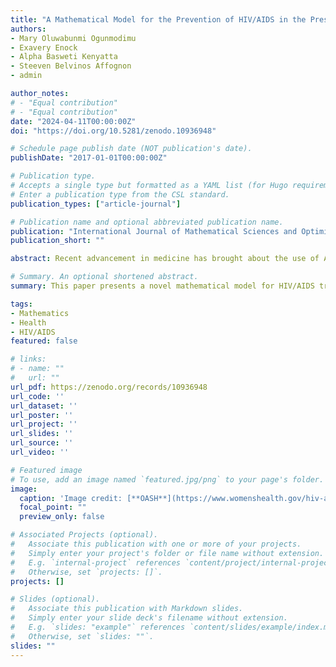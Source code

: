 ```yaml
---
title: "A Mathematical Model for the Prevention of HIV/AIDS in the Presence of Undetectable Equals Untransmittable Viral Load"
authors:
- Mary Oluwabunmi Ogunmodimu
- Exavery Enock
- Alpha Basweti Kenyatta 
- Steeven Belvinos Affognon
- admin

author_notes:
# - "Equal contribution"
# - "Equal contribution"
date: "2024-04-11T00:00:00Z"
doi: "https://doi.org/10.5281/zenodo.10936948"

# Schedule page publish date (NOT publication's date).
publishDate: "2017-01-01T00:00:00Z"

# Publication type.
# Accepts a single type but formatted as a YAML list (for Hugo requirements).
# Enter a publication type from the CSL standard.
publication_types: ["article-journal"]

# Publication name and optional abbreviated publication name.
publication: "International Journal of Mathematical Sciences and Optimization: Theory and Applications, 10(2)"
publication_short: ""

abstract: Recent advancement in medicine has brought about the use of Antiretroviral Therapy (ART) treatment regime to reduce the viral load of a Human Immunodeficiency Virus (HIV) or Acquired Immune Deficiency Syndrome (AIDS) patients to an Undetectable equals Untransmittable (U=U) level. While half of HIV-positive individuals in the United States have achieved an undetectable viral load, African countries face distinct challenges, including unawareness of the possibility of attaining the U=U viral load. This paper presents a novel mathematical model for HIV/AIDS transmission in Africa, using Cape Verde as a case study, by incorporating the ART treatment, resulting in U=U. The qualitative properties of the model, including the boundedness and positivity of its solution were obtained. Local and global stability analyses of the Disease-Free Equilibrium (DFE) point of the model were performed using the next generation matrix approach and the direct Lyapunov method respectively. The result indicated that the DFE of the model is stable and the disease cannot invade the studied population. The model equations were solved through the implementation of MATLAB ODE45 algorithm and simulations were performed to visualize the effects of the ART on attaining a U=U viral load. Values of the parameters which are highly significant to the spread and control of the disease were varied and graphs were obtained to visualize the effects of these variations on each model compartment. Results of the simulations indicate that it is possible to attain a U=U viral load in Africa if the ART treatment is followed religiously. Implementation of the findings of this research will contribute to curbing transmission and strengthening control efforts towards ending the HIV/AIDS epidemic.

# Summary. An optional shortened abstract.
summary: This paper presents a novel mathematical model for HIV/AIDS transmission in Africa, using Cape Verde as a case study, by incorporating the ART treatment, resulting in U=U. The qualitative properties of the model, including the boundedness and positivity of its solution were obtained. 

tags:
- Mathematics
- Health
- HIV/AIDS
featured: false

# links:
# - name: ""
#   url: ""
url_pdf: https://zenodo.org/records/10936948
url_code: ''
url_dataset: ''
url_poster: ''
url_project: ''
url_slides: ''
url_source: ''
url_video: ''

# Featured image
# To use, add an image named `featured.jpg/png` to your page's folder. 
image:
  caption: 'Image credit: [**OASH**](https://www.womenshealth.gov/hiv-and-aids/hiv-and-aids-basics)'
  focal_point: ""
  preview_only: false

# Associated Projects (optional).
#   Associate this publication with one or more of your projects.
#   Simply enter your project's folder or file name without extension.
#   E.g. `internal-project` references `content/project/internal-project/index.md`.
#   Otherwise, set `projects: []`.
projects: []

# Slides (optional).
#   Associate this publication with Markdown slides.
#   Simply enter your slide deck's filename without extension.
#   E.g. `slides: "example"` references `content/slides/example/index.md`.
#   Otherwise, set `slides: ""`.
slides: ""
---
```

